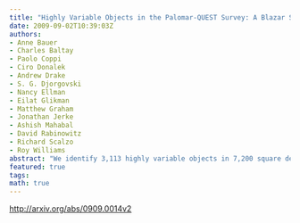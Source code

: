 ```yaml
---
title: "Highly Variable Objects in the Palomar-QUEST Survey: A Blazar Search   using Optical Variability"
date: 2009-09-02T10:39:03Z
authors:
- Anne Bauer
- Charles Baltay
- Paolo Coppi
- Ciro Donalek
- Andrew Drake
- S. G. Djorgovski
- Nancy Ellman
- Eilat Glikman
- Matthew Graham
- Jonathan Jerke
- Ashish Mahabal
- David Rabinowitz
- Richard Scalzo
- Roy Williams
abstract: "We identify 3,113 highly variable objects in 7,200 square degrees of the Palomar-QUEST Survey, which each varied by more than 0.4 magnitudes simultaneously in two broadband optical filters on timescales from hours to roughly 3.5 years. The primary goal of the selection is to find blazars by their well-known violent optical variability. Because most known blazars have been found in radio and/or X-ray wavelengths, a sample discovered through optical variability may have very different selection effects, elucidating the range of behavior possible in these systems. A set of blazars selected in this unusual manner will improve our understanding of the physics behind this extremely variable and diverse class of AGN. The object positions, variability statistics, and color information are available using the Palomar-QUEST CasJobs server. The time domain is just beginning to be explored over large sky areas; we do not know exactly what a violently variable sample will hold. About 20% of the sample has been classified in the literature; over 70% of those objects are known or likely AGN. The remainder largely consists of a variety of variable stars, including a number of RR Lyrae and cataclysmic variables."
featured: true
tags:
math: true
---
```

http://arxiv.org/abs/0909.0014v2
